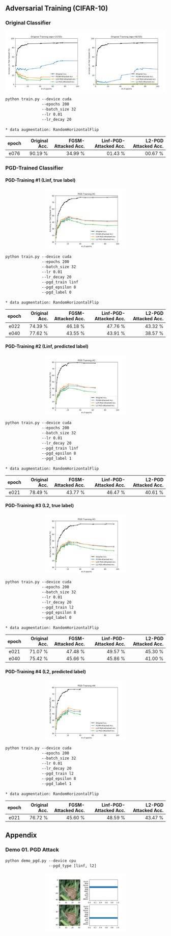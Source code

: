 ## Adversarial Training (CIFAR-10)

### Original Classifier

<p align="center">
    <img width=50% src="./md/eps2/plot0.png"><img width=50% src="./md/eps8/plot0.png">
</p>

```
python train.py --device cuda
                --epochs 200
                --batch_size 32
                --lr 0.01
                --lr_decay 20

* data augmentation: RandomHorizontalFlip
```

| epoch | Original Acc. | FGSM-Attacked Acc. | Linf-PGD-Attacked Acc. | L2-PGD Attacked Acc. |
| :-:   |  -:           |  -:                |  -:                    | -:                   |
| e076  | 90.19 %       | 34.99 %            | 01.43 %                | 00.67 %              |

### PGD-Trained Classifier

#### PGD-Training #1 (Linf, true label)

<p align="center">
    <img width=50% src="./md/eps8/plot1.png">
</p>

```
python train.py --device cuda
                --epochs 200
                --batch_size 32
                --lr 0.01
                --lr_decay 20
                --pgd_train linf
                --pgd_epsilon 8
                --pgd_label 0

* data augmentation: RandomHorizontalFlip
```

| epoch | Original Acc. | FGSM-Attacked Acc. | Linf-PGD-Attacked Acc. | L2-PGD Attacked Acc. |
| :-:   |  -:           |  -:                |  -:                    | -:                   |
| e022  | 74.39 %       | 46.18 %            | 47.76 %                | 43.32 %              |
| e040  | 77.62 %       | 43.55 %            | 43.91 %                | 38.57 %              |

#### PGD-Training #2 (Linf, predicted label)

<p align="center">
    <img width=50% src="./md/eps8/plot2.png">
</p>

```
python train.py --device cuda
                --epochs 200
                --batch_size 32
                --lr 0.01
                --lr_decay 20
                --pgd_train linf
                --pgd_epsilon 8
                --pgd_label 1

* data augmentation: RandomHorizontalFlip
```

| epoch | Original Acc. | FGSM-Attacked Acc. | Linf-PGD-Attacked Acc. | L2-PGD Attacked Acc. |
| :-:   |  -:           |  -:                |  -:                    | -:                   |
| e021  | 78.49 %       | 43.77 %            | 46.47 %                | 40.61 %              |

#### PGD-Training #3 (L2, true label)

<p align="center">
    <img width=50% src="./md/eps8/plot3.png">
</p>

```
python train.py --device cuda
                --epochs 200
                --batch_size 32
                --lr 0.01
                --lr_decay 20
                --pgd_train l2
                --pgd_epsilon 8
                --pgd_label 0

* data augmentation: RandomHorizontalFlip
```

| epoch | Original Acc. | FGSM-Attacked Acc. | Linf-PGD-Attacked Acc. | L2-PGD Attacked Acc. |
| :-:   |  -:           |  -:                |  -:                    | -:                   |
| e021  | 71.07 %       | 47.48 %            | 49.57 %                | 45.30 %              |
| e040  | 75.42 %       | 45.66 %            | 45.86 %                | 41.00 %              |

#### PGD-Training #4 (L2, predicted label)

<p align="center">
    <img width=50% src="./md/eps8/plot4.png">
</p>

```
python train.py --device cuda
                --epochs 200
                --batch_size 32
                --lr 0.01
                --lr_decay 20
                --pgd_train l2
                --pgd_epsilon 8
                --pgd_label 1

* data augmentation: RandomHorizontalFlip
```

| epoch | Original Acc. | FGSM-Attacked Acc. | Linf-PGD-Attacked Acc. | L2-PGD Attacked Acc. |
| :-:   |  -:           |  -:                |  -:                    | -:                   |
| e021  | 76.72 %       | 45.60 %            | 48.59 %                | 43.47 %              |

## Appendix

### Demo 01. PGD Attack

```
python demo_pgd.py --device cpu
                   --pgd_type [linf, l2]
```

<p align="center">
    <img width=50% src="./md/demo1.png">
</p>
